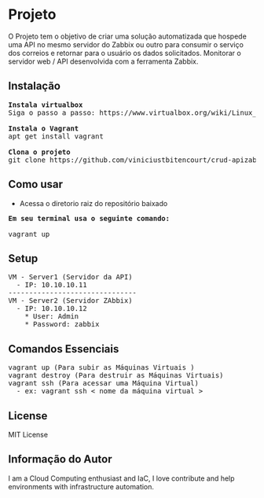 Projeto 
=========

O Projeto tem o objetivo de criar uma solução automatizada que hospede uma API no mesmo servidor do Zabbix ou
outro para consumir o serviço dos correios e retornar para o usuário os dados solicitados. Monitorar o servidor web / API desenvolvida com a ferramenta Zabbix.


Instalação
------------
<pre>
<b>Instala virtualbox</b>
Siga o passo a passo: https://www.virtualbox.org/wiki/Linux_Downloads

<b>Instala o Vagrant</b>
apt get install vagrant

<b>Clona o projeto</b>
git clone https://github.com/viniciustbitencourt/crud-apizabbix.git
</pre>

Como usar
--------------
* Acessa o diretorio raiz do repositório baixado
<pre>
<b>Em seu terminal usa o seguinte comando: </b>

vagrant up
</pre>

Setup 
------------
<pre>
VM - Server1 (Servidor da API)
  - IP: 10.10.10.11
-------------------------------  
VM - Server2 (Servidor ZAbbix)
  - IP: 10.10.10.12
    * User: Admin
    * Password: zabbix
</pre>

Comandos Essenciais 
------------
<pre>
vagrant up (Para subir as Máquinas Virtuais )
vagrant destroy (Para destruir as Máquinas Virtuais)
vagrant ssh (Para acessar uma Máquina Virtual)
  - ex: vagrant ssh < nome da máquina virtual >
</pre>

License
-------

MIT License

Informação do Autor
-------------------
I am a Cloud Computing enthusiast and IaC, I love contribute and help environments with infrastructure automation.

